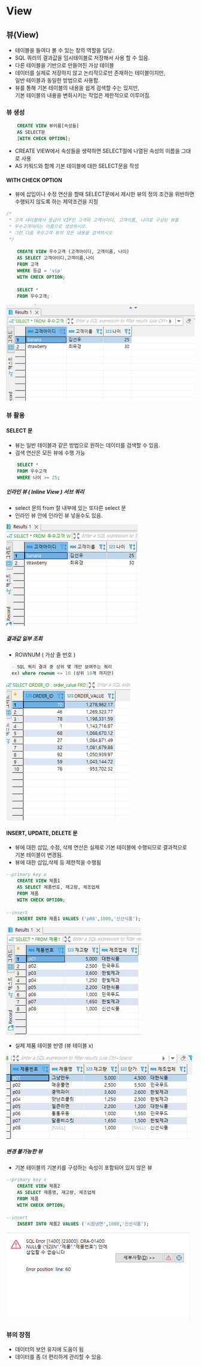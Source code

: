 View
======

## 뷰(View)

* 테이블을 들여다 볼 수 있는 창의 역할을 담당.
* SQL 쿼리의 결과값을 임시테이블로 저장해서 사용 할 수 있음.
* 다른 테이블을 기반으로 만들어진 가상 테이블
* 데이터를 실제로 저장하지 않고 논리적으로만 존재하는 테이블이지만,  
  일반 테이블과 동일한 방법으로 사용함.
* 뷰를 통해 기본 테이블의 내용을 쉽게 검색할 수는 있지만,  
  기본 테이블의 내용을 변화시키는 작업은 제한적으로 이루어짐.

### 뷰 생성

```sql
    CREATE VIEW 뷰이름[속성들]
    AS SELECT문 
    [WITH CHECK OPTION];
```

* CREATE VIEW에서 속성들을 생략하면 SELECT절에 나열된 속성의 이름을 그대로 사용
* AS 키워드와 함께 기본 테이블에 대한 SELECT문을 작성

#### WITH CHECK OPTION
* 뷰에 삽입이나 수정 연산을 할때 SELECT문에서 제시한 뷰의 정의 조건을 위반하면  
  수행되지 않도록 하는 제약조건을 지정

```sql
/* 
 * 고객 테이블에서 등급이 VIP인 고객의 고객아이디, 고객이름, 나이로 구성된 뷰를
 * 우수고객이라는 이름으로 생성하시오.
 * 그런 다음 우수고객 뷰의 모든 내용을 검색하시오
 */ 

    CREATE VIEW 우수고객 (고객아이디, 고객이름, 나이)
    AS SELECT 고객아이디,고객이름,나이
    FROM 고객
    WHERE 등급 = 'vip'
    WITH CHECK OPTION;

    SELECT *
    FROM 우수고객;
```

![alt](/assets/images/post/Database/sql/25.png)

### 뷰 활용

#### SELECT 문

* 뷰는 일반 테이블과 같은 방법으로 원하는 데이터를 검색할 수 있음.
* 검색 연산은 모든 뷰에 수행 가능

```sql
    SELECT *
    FROM 우수고객
    WHERE 나이 >= 25;
```

##### 인라인 뷰  ( Inline View ) 서브 쿼리

* select 문의 from 절 내부에 있는 또다른 select 문
* 인라인 뷰 안에 인라인 뷰 넣을수도 있음.

![alt](/assets/images/post/Database/sql/26.png)

##### 결과값 일부 조회

* ROWNUM ( 가상 줄 번호 )

```sql
  - SQL 쿼리 결과 중 상위 몇 개만 보여주는 쿼리
  ex) where rownum <= 10 (상위 10개 까지만)
```

![alt](/assets/images/post/Database/sql/45.png)



#### INSERT, UPDATE, DELETE 문

* 뷰에 대한 삽입, 수정, 삭제 연산은 실제로 기본 테이블에 수행되므로 결과적으로  
  기본 테이블이 변경됨.
* 뷰에 대한 삽입,삭제 등 제한적을 수행됨

```sql
--primary key o
    CREATE VIEW 제품1
    AS SELECT 제품번호, 재고량, 제조업체 
    FROM 제품
    WITH CHECK OPTION;

--insert
    INSERT INTO 제품1 VALUES ('p08',1000,'신선식품');
```
![alt](/assets/images/post/Database/sql/27.png)

* 실제 제품 테이블 반영 (뷰 테이블 x)

![alt](/assets/images/post/Database/sql/28.png)


##### 변경 불가능한 뷰
* 기본 테이블의 기본키를 구성하는 속성이 포함되어 있지 않은 뷰

```sql
--primary key x
    CREATE VIEW 제품2
    AS SELECT 제품명, 재고량, 제조업체 
    FROM 제품
    WITH CHECK OPTION;

--insert
    INSERT INTO 제품2 VALUES ('시원냉면',1000,'신선식품');
```

![alt](/assets/images/post/Database/sql/29.png)

### 뷰의 장점

* 데이터의 보안 유지에 도움이 됨
* 데이터를 좀 더 편리하게 관리할 수 있음.




